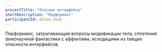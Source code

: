 ```yaml
---
projectTitle: "Опасные интерфейсы"
shortDescription: "Перформанс"
participantId: dzina-zhuk
---
```


Перформанс, затрагивающий вопросы модификации тела, сплетения (вне)научной фантастики с аффектами, исходящими из таящих опасности интерфейсов. 
